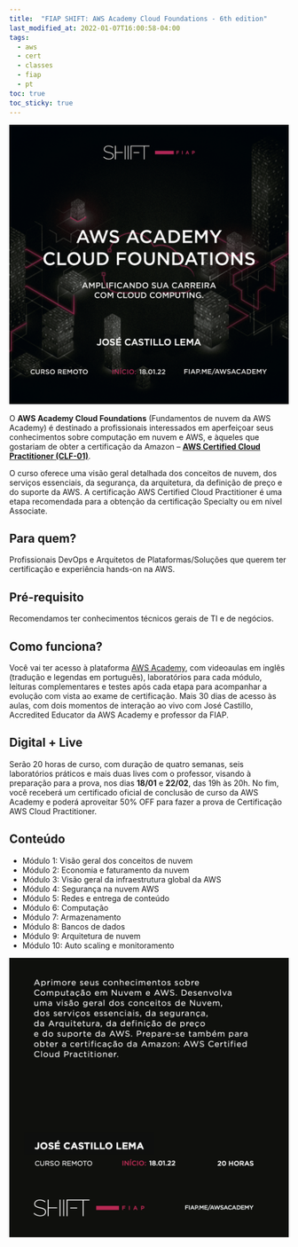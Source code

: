```yaml
---
title:  "FIAP SHIFT: AWS Academy Cloud Foundations - 6th edition"
last_modified_at: 2022-01-07T16:00:58-04:00
tags:
  - aws
  - cert
  - classes
  - fiap
  - pt
toc: true
toc_sticky: true
---
```


[![](/assets/images/posts/2022-01-07-shift-aws-foundations-6/0.png)](https://www.fiap.com.br/shift/curso/tecnologia/aws-academy-cloud-foundations-online)

O **AWS Academy Cloud Foundations** (Fundamentos de nuvem da AWS Academy) é destinado a profissionais interessados em aperfeiçoar seus conhecimentos sobre computação em nuvem e AWS, e àqueles que gostariam de obter a certificação da Amazon – **[AWS Certified Cloud Practitioner (CLF-01)](https://aws.amazon.com/pt/certification/certified-cloud-practitioner/)**.

O curso oferece uma visão geral detalhada dos conceitos de nuvem, dos serviços essenciais, da segurança, da arquitetura, da definição de preço e do suporte da AWS. A certificação AWS Certified Cloud Practitioner é uma etapa recomendada para a obtenção da certificação Specialty ou em nível Associate.


## Para quem?
Profissionais DevOps e Arquitetos de Plataformas/Soluções que querem ter certificação e experiência hands-on na AWS.

## Pré-requisito
Recomendamos ter conhecimentos técnicos gerais de TI e de negócios.

## Como funciona?

Você vai ter acesso à plataforma [AWS Academy](/aws-academy), com videoaulas em inglês (tradução e legendas em português), laboratórios para cada módulo, leituras complementares e testes após cada etapa para acompanhar a evolução com vista ao exame de certificação. Mais 30 dias de acesso às aulas, com dois momentos de interação ao vivo com José Castillo, Accredited Educator da AWS Academy e professor da FIAP.

## Digital + Live
Serão 20 horas de curso, com duração de quatro semanas, seis laboratórios práticos e mais duas lives com o professor, visando à preparação para a prova, nos dias **18/01** e **22/02**, das 19h às 20h. No fim, você receberá um certificado oficial de conclusão de curso da AWS Academy e poderá aproveitar 50% OFF para fazer a prova de Certificação AWS Cloud Practitioner.



## Conteúdo

 - Módulo 1: Visão geral dos conceitos de nuvem
 - Módulo 2: Economia e faturamento da nuvem
 - Módulo 3: Visão geral da infraestrutura global da AWS
 - Módulo 4: Segurança na nuvem AWS
 - Módulo 5: Redes e entrega de conteúdo
 - Módulo 6: Computação
 - Módulo 7: Armazenamento
 - Módulo 8: Bancos de dados
 - Módulo 9: Arquitetura de nuvem
 - Módulo 10: Auto scaling e monitoramento

 [![](/assets/images/posts/2022-01-07-shift-aws-foundations-6/1.png)](https://www.fiap.com.br/shift/curso/tecnologia/aws-academy-cloud-foundations-online)